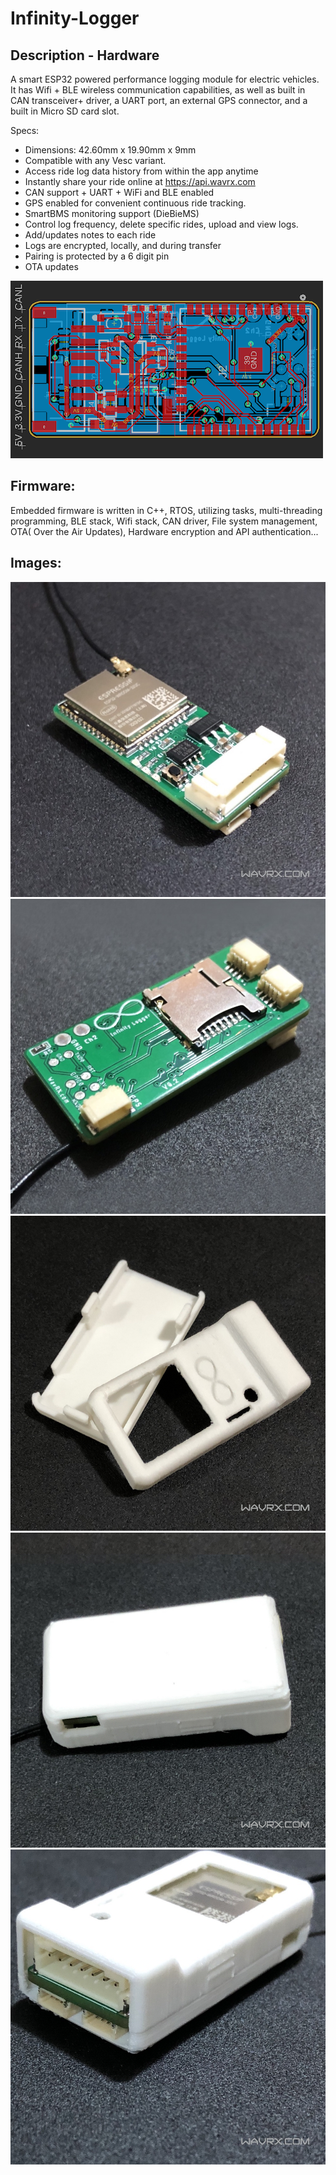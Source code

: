 # Infinity-Logger

## Description - Hardware

A smart ESP32 powered performance logging module for electric vehicles. It has Wifi + BLE wireless communication capabilities, as well as built in CAN transceiver+ driver, a UART port, an external GPS connector, and a built in Micro SD card slot.

Specs:

* Dimensions:  42.60mm x 19.90mm x 9mm
* Compatible with any Vesc variant.
* Access ride log data history from within the app anytime
* Instantly share your ride online at https://api.wavrx.com
* CAN support + UART + WiFi and BLE enabled
* GPS enabled for convenient continuous ride tracking.
* SmartBMS monitoring support (DieBieMS)
* Control log frequency, delete specific rides, upload and view logs.
* Add/updates notes to each ride
* Logs are encrypted, locally, and during transfer
* Pairing is protected by a 6 digit pin
* OTA updates

![ScreenShot2](https://github.com/WavRX/Infinity-Logger/blob/main/Images/Screen%20Shot%202020-11-27%20AM.png)

## Firmware:

Embedded firmware is written in C++, RTOS, utilizing tasks, multi-threading programming, BLE stack, Wifi stack, CAN driver, File system management, OTA( Over the Air Updates), Hardware encryption and API authentication...

## Images:
![ScreenShot2](https://github.com/WavRX/Infinity-Logger/blob/main/Images/4.jpg)
![ScreenShot2](https://github.com/WavRX/Infinity-Logger/blob/main/Images/5.jpg)
![ScreenShot2](https://github.com/WavRX/Infinity-Logger/blob/main/Images/11.jpg)
![ScreenShot2](https://github.com/WavRX/Infinity-Logger/blob/main/Images/13.jpg)
![ScreenShot2](https://github.com/WavRX/Infinity-Logger/blob/main/Images/14.jpg)
